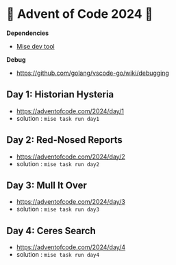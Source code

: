# 🎄 Advent of Code 2024 🎅

**Dependencies**

- [Mise dev tool](https://github.com/jdx/mise)

**Debug**

- https://github.com/golang/vscode-go/wiki/debugging

## Day 1: Historian Hysteria

- https://adventofcode.com/2024/day/1
- solution : `mise task run day1`

## Day 2: Red-Nosed Reports

- https://adventofcode.com/2024/day/2
- solution : `mise task run day2`

## Day 3: Mull It Over

- https://adventofcode.com/2024/day/3
- solution : `mise task run day3`

## Day 4: Ceres Search

- https://adventofcode.com/2024/day/4
- solution : `mise task run day4`
